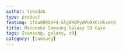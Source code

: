 ```yaml
---
author: tokodab
type: product
featimg: 1fda0RROXF4-Glg8RdPyWPbRXCrUkxmYX
title: Mononoke Samsung Galaxy S9 Case
tags: [samsung, galaxy, s9]
category: [samsung]
---
```

